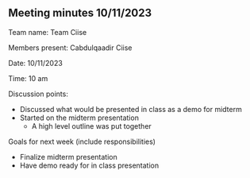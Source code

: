 ## Meeting minutes 10/11/2023

Team name: Team Ciise

Members present: Cabdulqaadir Ciise

Date: 10/11/2023

Time: 10 am

Discussion points:

* Discussed what would be presented in class as a demo for midterm
* Started on the midterm presentation
  * A high level outline was put together

Goals for next week (include responsibilities)

* Finalize midterm presentation
* Have demo ready for in class presentation
